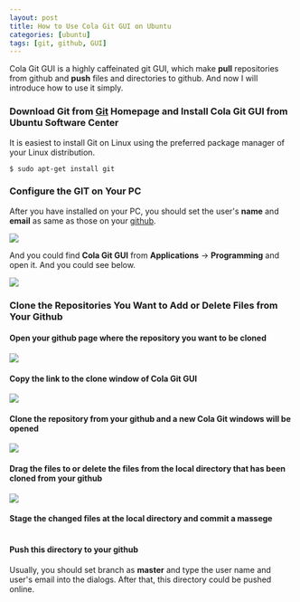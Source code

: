 ```yaml
---
layout: post
title: How to Use Cola Git GUI on Ubuntu
categories: [ubuntu]
tags: [git, github, GUI]
---
```


Cola Git GUI is a highly caffeinated git GUI, which make **pull** repositories from github and **push** files and directories to github. And now I will introduce how to use it simply.

### Download Git from [Git](http://git-scm.com/download) Homepage and Install **Cola Git GUI** from **Ubuntu Software Center**

It is easiest to install Git on Linux using the preferred package manager of your Linux distribution.

```
$ sudo apt-get install git
```
### Configure the GIT on Your PC

After you have installed on your PC, you should set the user's **name** and **email** as same as those on your [github](https://github.com).

![](http://i.imgur.com/YszI0vW.png)

And you could find **Cola Git GUI** from **Applications** -> **Programming** and open it. And you could see below.

![](http://i.imgur.com/XE09q4E.png)

### Clone the Repositories You Want to Add or Delete Files from Your Github

#### Open your github page where the repository you want to be cloned

![](http://i.imgur.com/afnl3XO.png)

#### Copy the link to the clone window of Cola Git GUI

![](http://i.imgur.com/IHkIF5M.png)

#### Clone the repository from your github and a new Cola Git windows will be opened

![](http://i.imgur.com/ltoYvdz.png)

#### Drag the files to or delete the files from the local directory that has been cloned from your github

![](http://i.imgur.com/cpma5rC.png)

#### Stage the changed files at the local directory and commit a massege

![]()

#### Push this directory to your github 
Usually, you should set branch as **master** and type the user name and user's email into the dialogs. After that, this directory could be pushed online.

![]()




